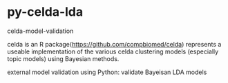 # py-celda-lda

celda-model-validation
 
celda is an R package(https://github.com/compbiomed/celda) represents a useable implementation of the various celda clustering models (especially topic models) using Bayesian methods. 

external model validation using Python:
validate Bayeisan LDA models   
